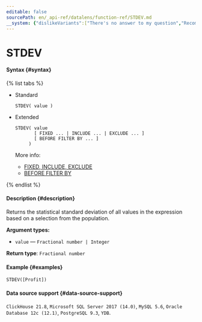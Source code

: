 ```yaml
---
editable: false
sourcePath: en/_api-ref/datalens/function-ref/STDEV.md
__system: {"dislikeVariants":["There's no answer to my question","Recommendations aren't helpful","Content does not match the title","Other"]}
---
```


# STDEV



#### Syntax {#syntax}

{% list tabs %}

- Standard

  ```
  STDEV( value )
  ```

- Extended

  ```
  STDEV( value
         [ FIXED ... | INCLUDE ... | EXCLUDE ... ]
         [ BEFORE FILTER BY ... ]
       )
  ```

  More info:
  - [FIXED, INCLUDE, EXCLUDE](aggregation-functions.md#syntax-lod)
  - [BEFORE FILTER BY](aggregation-functions.md#syntax-before-filter-by)

{% endlist %}

#### Description {#description}
Returns the statistical standard deviation of all values in the expression based on a selection from the population.

**Argument types:**
- `value` — `Fractional number | Integer`


**Return type**: `Fractional number`

#### Example {#examples}

```
STDEV([Profit])
```


#### Data source support {#data-source-support}

`ClickHouse 21.8`, `Microsoft SQL Server 2017 (14.0)`, `MySQL 5.6`, `Oracle Database 12c (12.1)`, `PostgreSQL 9.3`, `YDB`.
